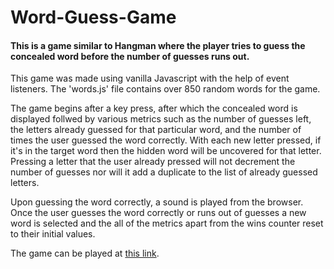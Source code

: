 # Word-Guess-Game

#### This is a game similar to Hangman where the player tries to guess the concealed word before the number of guesses runs out. 

This game was made using vanilla Javascript with the help of event listeners. The 'words.js' file contains over 850 random words for the game.

The game begins after a key press, after which the concealed word is displayed follwed by various metrics such as the number of guesses left, the letters already guessed for that particular word, and the number of times the user guessed the word correctly. With each new letter pressed, if it's in the target word then the hidden word will be uncovered for that letter. Pressing a letter that the user already pressed will not decrement the number of guesses nor will it add a duplicate to the list of already guessed letters.

Upon guessing the word correctly, a sound is played from the browser. Once the user guesses the word correctly or runs out of guesses a new word is selected and the all of the metrics apart from the wins counter reset to their initial values.

The game can be played at [this link](https://romansenin.github.io/Word-Guess-Game/).
